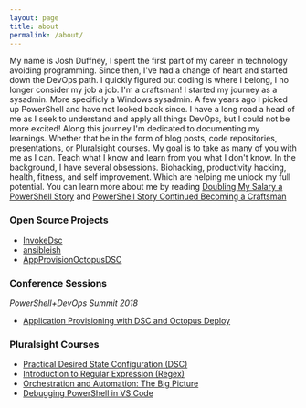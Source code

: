 ```yaml
---
layout: page
title: about
permalink: /about/
---
```


My name is Josh Duffney, I spent the first part of my career in technology avoiding programming. Since then, I've had a change of heart and started down the DevOps path. I quickly figured out coding is where I belong, I no longer consider my job a job. I'm a craftsman! I started my journey as a sysadmin. More specificly a Windows sysadmin. A few years ago I picked up PowerShell and have not looked back since. I have a long road a head of me as I seek to understand and apply all things DevOps, but I could not be more excited! Along this journey I'm dedicated to documenting my learnings. Whether that be in the form of blog posts, code repositories, presentations, or Pluralsight courses. My goal is to take as many of you with me as I can. Teach what I know and learn from you what I don't know. In the background, I have several obsessions. Biohacking, productivity hacking, health, fitness, and self improvement. Which are helping me unlock my full potential. You can learn more about me by reading [Doubling My Salary a PowerShell Story](http://duffney.io/doubling-my-salary-a-powershell-story) and [PowerShell Story Continued Becoming a Craftsman](http://duffney.io/PowerShell-Story-Continued-BecomingACraftsman)



### Open Source Projects

* [InvokeDsc](https://github.com/Duffney/InvokeDSC)
* [ansibleish](https://github.com/Duffney/ansibleish)
* [AppProvisionOctopusDSC](https://github.com/Duffney/AppProvisionOctopusDSC)

### Conference Sessions

*PowerShell+DevOps Summit 2018*

* [Application Provisioning with DSC and Octopus Deploy](https://powershelldevopsglobalsummit2018.sched.com/event/Cq9Y/application-provisioning-with-dsc-and-octopus-deploy)


### Pluralsight Courses

* [Practical Desired State Configuration (DSC)](https://app.pluralsight.com/library/courses/practical-desired-state-configuration)
* [Introduction to Regular Expression (Regex)](https://app.pluralsight.com/library/courses/regular-expression-introduction)
* [Orchestration and Automation: The Big Picture](https://app.pluralsight.com/library/courses/orchestration-automation-big-picture)
* [Debugging PowerShell in VS Code](https://www.pluralsight.com/courses/debugging-powershell-vs-code)

